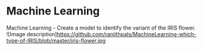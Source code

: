 # Machine Learning
Machine Learning - Create a model to identify the variant of the IRIS flower.
![Image description]https://github.com/ranjithpals/MachineLearning-which-type-of-IRIS/blob/master/iris-flower.jpg
